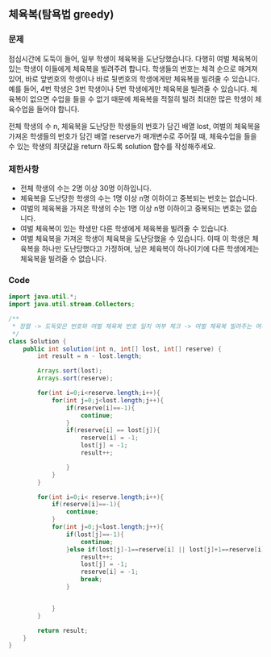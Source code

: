 ## 체육복(탐욕법 greedy)

### 문제

점심시간에 도둑이 들어, 일부 학생이 체육복을 도난당했습니다. 다행히 여벌 체육복이 있는 학생이 이들에게 체육복을 빌려주려 합니다. 학생들의 번호는 체격 순으로 매겨져 있어, 바로 앞번호의 학생이나 바로 뒷번호의 학생에게만 체육복을 빌려줄 수 있습니다. 예를 들어, 4번 학생은 3번 학생이나 5번 학생에게만 체육복을 빌려줄 수 있습니다. 체육복이 없으면 수업을 들을 수 없기 때문에 체육복을 적절히 빌려 최대한 많은 학생이 체육수업을 들어야 합니다.

전체 학생의 수 n, 체육복을 도난당한 학생들의 번호가 담긴 배열 lost, 여벌의 체육복을 가져온 학생들의 번호가 담긴 배열 reserve가 매개변수로 주어질 때, 체육수업을 들을 수 있는 학생의 최댓값을 return 하도록 solution 함수를 작성해주세요.

### 제한사항

- 전체 학생의 수는 2명 이상 30명 이하입니다.
- 체육복을 도난당한 학생의 수는 1명 이상 n명 이하이고 중복되는 번호는 없습니다.
- 여벌의 체육복을 가져온 학생의 수는 1명 이상 n명 이하이고 중복되는 번호는 없습니다.
- 여벌 체육복이 있는 학생만 다른 학생에게 체육복을 빌려줄 수 있습니다.
- 여벌 체육복을 가져온 학생이 체육복을 도난당했을 수 있습니다. 이때 이 학생은 체육복을 하나만 도난당했다고 가정하며, 남은 체육복이 하나이기에 다른 학생에게는 체육복을 빌려줄 수 없습니다.

### Code

```java
import java.util.*;
import java.util.stream.Collectors;

/**
 * 정렬 -> 도둑맞은 번호와 여벌 체육복 번호 일치 여부 체크 -> 여벌 체육복 빌려주는 여부 체크
 */
class Solution {
    public int solution(int n, int[] lost, int[] reserve) {
        int result = n - lost.length;

        Arrays.sort(lost);
        Arrays.sort(reserve);

        for(int i=0;i<reserve.length;i++){
            for(int j=0;j<lost.length;j++){
                if(reserve[i]==-1){
                    continue;
                }
                if(reserve[i] == lost[j]){
                    reserve[i] = -1;
                    lost[j] = -1;
                    result++;

                }
            }
        }

        for(int i=0;i< reserve.length;i++){
            if(reserve[i]==-1){
                continue;
            }
            for(int j=0;j<lost.length;j++){
                if(lost[j]==-1){
                    continue;
                }else if(lost[j]-1==reserve[i] || lost[j]+1==reserve[i]){
                    result++;
                    lost[j] = -1;
                    reserve[i] = -1;
                    break;
                }


            }
        }

        return result;
    }
}
```

